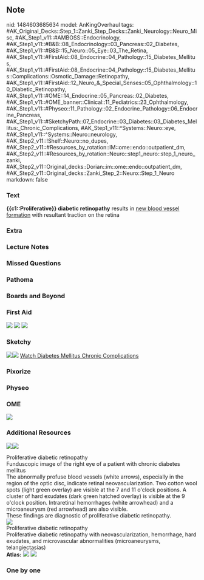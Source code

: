 ## Note
nid: 1484603685634
model: AnKingOverhaul
tags: #AK_Original_Decks::Step_1::Zanki_Step_Decks::Zanki_Neurology::Neuro_Misc, #AK_Step1_v11::#AMBOSS::Endocrinology, #AK_Step1_v11::#B&B::08_Endocrinology::03_Pancreas::02_Diabetes, #AK_Step1_v11::#B&B::15_Neuro::05_Eye::03_The_Retina, #AK_Step1_v11::#FirstAid::08_Endocrine::04_Pathology::15_Diabetes_Mellitus, #AK_Step1_v11::#FirstAid::08_Endocrine::04_Pathology::15_Diabetes_Mellitus::Complications::Osmotic_Damage::Retinopathy, #AK_Step1_v11::#FirstAid::12_Neuro_&_Special_Senses::05_Ophthalmology::10_Diabetic_Retinopathy, #AK_Step1_v11::#OME::14_Endocrine::05_Pancreas::02_Diabetes, #AK_Step1_v11::#OME_banner::Clinical::11_Pediatrics::23_Ophthalmology, #AK_Step1_v11::#Physeo::11_Pathology::02_Endocrine_Pathology::06_Endocrine_Pancreas, #AK_Step1_v11::#SketchyPath::07_Endocrine::03_Diabetes::03_Diabetes_Mellitus:_Chronic_Complications, #AK_Step1_v11::^Systems::Neuro::eye, #AK_Step1_v11::^Systems::Neuro::neurology, #AK_Step2_v11::!Shelf::Neuro::no_dupes, #AK_Step2_v11::#Resources_by_rotation::IM::ome::endo::outpatient_dm, #AK_Step2_v11::#Resources_by_rotation::Neuro::step1_neuro::step_1_neuro_zanki, #AK_Step2_v11::Original_decks::Dorian::im::ome::endo::outpatient_dm, #AK_Step2_v11::Original_decks::Zanki_Step_2::Neuro::Step_1_Neuro
markdown: false

### Text
<div>
  <b>{{c1::Proliferative}} diabetic retinopathy</b> results in
  <u>new blood vessel formation</u> with resultant traction on the
  retina
</div>

### Extra


### Lecture Notes


### Missed Questions


### Pathoma


### Boards and Beyond


### First Aid
<img src="tmpg2PDte.png"> <img src="tmpsazLnu.png"> <img src=
"tmpaUTieG.png">

### Sketchy
<img src=
"proliferative%20diabetic%20retinopathy_1566160514431.jpg"><img src="Zoverall%20picture%20(104)_1566160514431.JPG">
<a href=
"https://dashboard.sketchy.com/study/medical/courses/medical-pathophysiology/units/medical-pathophysiology-endocrine/videos/medical-pathophysiology-endocrine-diabetes-diabetes-mellitus-chronic-complications?utm_source=anki&utm_medium=partnership&utm_campaign=february_update&utm_content=medical">
Watch Diabetes Mellitus Chronic Complications</a>

### Pixorize


### Physeo


### OME
<div class="ome-widget">
  <a href=
  "https://onlinemeded.org/spa/pediatrics/ophthalmology/acquire?ref=anki">
  <img src="_OME_AnkiFlashcards_Lesson_3.png"></a>
</div>

### Additional Resources
<img src="big_5a1c5a1e2438a.jpg" class="resizer"><img src=
"5a1c5a1e2438a.jpg" class="resizer">
<div>
  <div>
    <div>
      Proliferative diabetic retinopathy
    </div>
  </div>
  <div>
    <div>
      <div>
        Funduscopic image of the right eye of a patient with
        chronic diabetes mellitus
      </div>
      <div>
        The abnormally profuse blood vessels (white arrows),
        especially in the region of the optic disc, indicate
        retinal neovascularization. Two cotton wool spots (light
        green overlay) are visible at the 7 and 11 o'clock
        positions. A cluster of hard exudates (dark green hatched
        overlay) is visible at the 9 o'clock position. Intraretinal
        hemorrhages (white arrowhead) and a microaneurysm (red
        arrowhead) are also visible.
      </div>
      <div>
        These findings are diagnostic of proliferative diabetic
        retinopathy.
      </div>
    </div>
  </div>
</div>
<div><img src="big_5081d9510664d.jpg" class="resizer"></div>
<div>
  <div>
    <div>
      Proliferative diabetic retinopathy
    </div>
  </div>
  <div>
    <div>
      <div>
        Proliferative diabetic retinopathy with neovascularization,
        hemorrhage, hard exudates, and microvascular abnormalities
        (microaneurysms, telangiectasias)
      </div>
    </div>
  </div>
</div><b>Atlas:</b> <img src="tmpq5UhfD.png" class="resizer">
<img src="tmp8tFoXX.png" class="resizer">

### One by one

